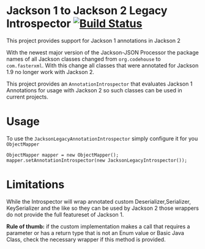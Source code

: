 # Jackson 1 to Jackson 2 Legacy Introspector [![Build Status](https://travis-ci.org/Laures/jackson-legacy-introspector.png)](https://travis-ci.org/Laures/jackson-legacy-introspector)
This project provides support for Jackson 1 annotations in Jackson 2

With the newest major version of the Jackson-JSON Processor the package names of all Jackson classes changed from `org.codehouse` to `com.fasterxml`. With this change all classes that were annotated for Jackson 1.9 no longer work with Jackson 2.

This project provides an `AnnotationIntrospector` that evaluates Jackson 1 Annotations for usage with Jackson 2 so such classes can be used in current projects.

# Usage

To use the `JacksonLegacyAnnotationIntrospector` simply configure it for you `ObjectMapper`

```
ObjectMapper mapper = new ObjectMapper();
mapper.setAnnotationIntrospector(new JacksonLegacyIntrospector());
```

# Limitations

While the Introspector will wrap annotated custom Deserializer,Serializer, KeySerializer and the like so they can be used by Jackson 2 those wrappers do not provide the full featureset of Jackson 1. 

**Rule of thumb:** if the custom implementation makes a call that requires a parameter or has a return type that is not an Enum value or Basic Java Class, check the necessary wrapper if this method is provided.